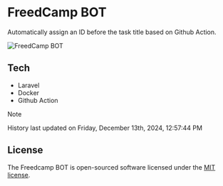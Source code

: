 # FreedCamp BOT

Automatically assign an ID before the task title based on Github Action.

![FreedCamp BOT](https://repository-images.githubusercontent.com/737932867/7d34798b-2680-471c-b089-a78a718d3d6a)

## Tech

- Laravel
- Docker
- Github Action

> [!NOTE]  
> History last updated on Friday, December 13th, 2024, 12:57:44 PM

## License

The Freedcamp BOT is open-sourced software licensed under the [MIT license](https://opensource.org/licenses/MIT).
